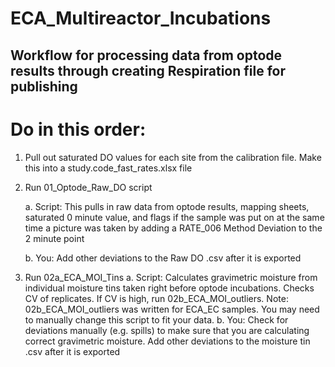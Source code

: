 # ECA_Multireactor_Incubations

## Workflow for processing data from optode results through creating Respiration file for publishing

# Do in this order:

1. Pull out saturated DO values for each site from the calibration file. Make this into a study.code_fast_rates.xlsx file

2. Run 01_Optode_Raw_DO script

   a. Script: This pulls in raw data from optode results, mapping sheets, saturated 0 minute value, and flags if the sample was put on at the same time a picture was taken by adding a RATE_006 Method Deviation to the 2 minute point

   b. You: Add other deviations to the Raw DO .csv after it is exported

4. Run 02a_ECA_MOI_Tins
   a. Script: Calculates gravimetric moisture from individual moisture tins taken right before optode incubations. Checks CV of       replicates. If CV is high, run 02b_ECA_MOI_outliers.
       Note: 02b_ECA_MOI_outliers was written for ECA_EC samples. You may need to manually change this script to fit your data. 
   b. You: Check for deviations manually (e.g. spills) to make sure that you are calculating correct gravimetric moisture. Add         other deviations to the moisture tin .csv after it is exported 
